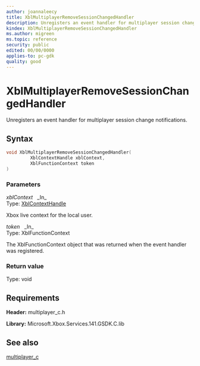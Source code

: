 ```yaml
---
author: joannaleecy
title: XblMultiplayerRemoveSessionChangedHandler
description: Unregisters an event handler for multiplayer session change notifications.
kindex: XblMultiplayerRemoveSessionChangedHandler
ms.author: migreen
ms.topic: reference
security: public
edited: 00/00/0000
applies-to: pc-gdk
quality: good
---
```


# XblMultiplayerRemoveSessionChangedHandler  

Unregisters an event handler for multiplayer session change notifications.  

## Syntax  
  
```cpp
void XblMultiplayerRemoveSessionChangedHandler(  
         XblContextHandle xblContext,  
         XblFunctionContext token  
)  
```  
  
### Parameters  
  
*xblContext* &nbsp;&nbsp;\_In\_  
Type: [XblContextHandle](../../types_c/handles/xblcontexthandle.md)  
  
Xbox live context for the local user.  
  
*token* &nbsp;&nbsp;\_In\_  
Type: XblFunctionContext  
  
The XblFunctionContext object that was returned when the event handler was registered.  
  
  
### Return value  
Type: void
  

  
## Requirements  
  
**Header:** multiplayer_c.h
  
**Library:** Microsoft.Xbox.Services.141.GSDK.C.lib
  
## See also  
[multiplayer_c](../multiplayer_c_members.md)  
  
  